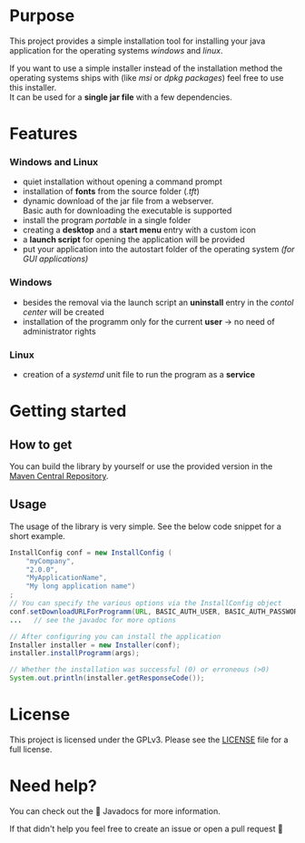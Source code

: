 # Purpose

This project provides a simple installation tool for installing your java application for the operating systems *windows* and *linux*.  

If you want to use a simple installer instead of the installation method the operating systems ships with (like *msi* or *dpkg packages*) feel free to use this installer.  
It can be used for a **single jar file** with a few dependencies.

# Features

### Windows and Linux

* quiet installation without opening a command prompt
* installation of **fonts** from the source folder (*.tft*)
* dynamic download of the jar file from a webserver.  
Basic auth for downloading the executable is supported
* install the program *portable* in a single folder
* creating a **desktop** and a **start menu** entry with a custom icon
* a **launch script** for opening the application will be provided
* put your application into the autostart folder of the operating system *(for GUI applications)*

### Windows

* besides the removal via the launch script an **uninstall** entry in the *contol center* will be created
* installation of the programm only for the current **user** → no need of administrator rights

### Linux

* creation of a *systemd* unit file to run the program as a **service**

# Getting started

## How to get

You can build the library by yourself or use the provided version in the [Maven Central Repository](https://central.sonatype.com/artifact/de.rpjosh/installer).

## Usage

The usage of the library is very simple. See the below code snippet for a short example.

```java
InstallConfig conf = new InstallConfig (
    "myCompany", 
    "2.0.0", 
    "MyApplicationName", 
    "My long application name")
;
// You can specify the various options via the InstallConfig object
conf.setDownloadURLForProgramm(URL, BASIC_AUTH_USER, BASIC_AUTH_PASSWORD);
...   // see the javadoc for more options

// After configuring you can install the application
Installer installer = new Installer(conf);
installer.installProgramm(args);

// Whether the installation was successful (0) or erroneous (>0)
System.out.println(installer.getResponseCode());
```

# License
This project is licensed under the GPLv3. Please see the [LICENSE](LICENSE) file for a full license.

# Need help?
You can check out the 📖️ Javadocs for more information.

If that didn't help you feel free to create an issue or open a pull request 📣️